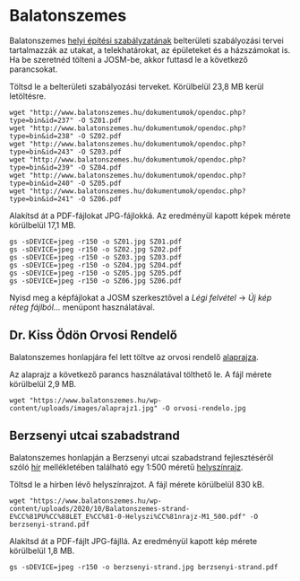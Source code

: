 # Balatonszemes

Balatonszemes [helyi építési szabályzatának](http://www.balatonszemes.hu/dokumentumok/dokumentumnyitva.php?id=29) belterületi szabályozási tervei tartalmazzák az utakat, a telekhatárokat, az épületeket és a házszámokat is. Ha be szeretnéd tölteni a JOSM-be, akkor futtasd le a következő parancsokat.

Töltsd le a belterületi szabályozási terveket. Körülbelül 23,8 MB kerül letöltésre.

```
wget "http://www.balatonszemes.hu/dokumentumok/opendoc.php?type=bin&id=237" -O SZ01.pdf
wget "http://www.balatonszemes.hu/dokumentumok/opendoc.php?type=bin&id=238" -O SZ02.pdf
wget "http://www.balatonszemes.hu/dokumentumok/opendoc.php?type=bin&id=243" -O SZ03.pdf
wget "http://www.balatonszemes.hu/dokumentumok/opendoc.php?type=bin&id=239" -O SZ04.pdf
wget "http://www.balatonszemes.hu/dokumentumok/opendoc.php?type=bin&id=240" -O SZ05.pdf
wget "http://www.balatonszemes.hu/dokumentumok/opendoc.php?type=bin&id=241" -O SZ06.pdf

```

Alakítsd át a PDF-fájlokat JPG-fájlokká. Az eredményül kapott képek mérete körülbelül 17,1 MB.

```
gs -sDEVICE=jpeg -r150 -o SZ01.jpg SZ01.pdf
gs -sDEVICE=jpeg -r150 -o SZ02.jpg SZ02.pdf
gs -sDEVICE=jpeg -r150 -o SZ03.jpg SZ03.pdf
gs -sDEVICE=jpeg -r150 -o SZ04.jpg SZ04.pdf
gs -sDEVICE=jpeg -r150 -o SZ05.jpg SZ05.pdf
gs -sDEVICE=jpeg -r150 -o SZ06.jpg SZ06.pdf
```

Nyisd meg a képfájlokat a JOSM szerkesztővel a *Légi felvétel* → *Új kép réteg fájlból…* menüpont használatával.


## Dr. Kiss Ödön Orvosi Rendelő

Balatonszemes honlapjára fel lett töltve az orvosi rendelő [alaprajza](https://www.balatonszemes.hu/wp-content/uploads/images/alaprajz1.jpg).

Az alaprajz a következő parancs használatával tölthető le. A fájl mérete körülbelül 2,9 MB.

```
wget "https://www.balatonszemes.hu/wp-content/uploads/images/alaprajz1.jpg" -O orvosi-rendelo.jpg
```


## Berzsenyi utcai szabadstrand

Balatonszemes honlapján a Berzsenyi utcai szabadstrand fejlesztéséről szóló [hír](https://www.balatonszemes.hu/1355-2/) mellékletében található egy 1:500 méretű [helyszínrajz](https://www.balatonszemes.hu/wp-content/uploads/2020/10/Balatonszemes-strand-E%CC%81PU%CC%88LET_E%CC%81-0-Helyszi%CC%81nrajz-M1_500.pdf).

Töltsd le a hírben lévő helyszínrajzot. A fájl mérete körülbelül 830 kB.

```
wget "https://www.balatonszemes.hu/wp-content/uploads/2020/10/Balatonszemes-strand-E%CC%81PU%CC%88LET_E%CC%81-0-Helyszi%CC%81nrajz-M1_500.pdf" -O berzsenyi-strand.pdf
```

Alakítsd át a PDF-fájlt JPG-fájllá. Az eredményül kapott kép mérete körülbelül 1,8 MB.

```
gs -sDEVICE=jpeg -r150 -o berzsenyi-strand.jpg berzsenyi-strand.pdf
```
